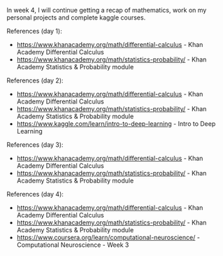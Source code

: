 In week 4, I will continue getting a recap of mathematics, work on my personal projects and complete kaggle courses.

References (day 1):

- https://www.khanacademy.org/math/differential-calculus - Khan Academy Differential Calculus
- https://www.khanacademy.org/math/statistics-probability/ - Khan Academy Statistics & Probability module

References (day 2):

- https://www.khanacademy.org/math/differential-calculus - Khan Academy Differential Calculus
- https://www.khanacademy.org/math/statistics-probability/ - Khan Academy Statistics & Probability module
- https://www.kaggle.com/learn/intro-to-deep-learning - Intro to Deep Learning

References (day 3):

- https://www.khanacademy.org/math/differential-calculus - Khan Academy Differential Calculus
- https://www.khanacademy.org/math/statistics-probability/ - Khan Academy Statistics & Probability module

References (day 4):

- https://www.khanacademy.org/math/differential-calculus - Khan Academy Differential Calculus
- https://www.khanacademy.org/math/statistics-probability/ - Khan Academy Statistics & Probability module
- https://www.coursera.org/learn/computational-neuroscience/ - Computational Neuroscience - Week 3